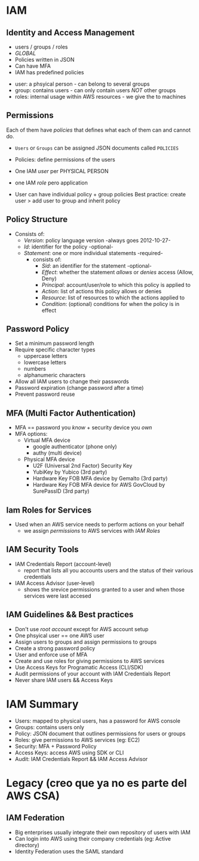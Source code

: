 # IAM

## Identity and Access Management
* users / groups / roles
* _GLOBAL_
* Policies written in JSON
* Can have MFA
* IAM has predefined policies


- user: a phsyical person - can belong to several groups
- group: contains users - can only contain users _NOT_ other groups
- roles: internal usage within AWS resources - we give the to machines

## Permissions
Each of them have _policies_ that defines what each of them can and cannot do.

- `Users` or `Groups` can be assigned JSON documents called `POLICIES`
- Policies: define permissions of the users
- One IAM _user_ per PHYSICAL PERSON
- one IAM _role_ pero application

- User can have individual policy + group policies
  Best practice: create user > add user to group and inherit policy

## Policy Structure
- Consists of:
  - _Version_: policy language version -always goes 2012-10-27-
  - _Id_: identifier for the policy -optional-
  - _Statement_: one or more individual statements -required-
    - consists of:
      - _Sid_: an identifier for the statement -optional-
      - _Effect_: whether the statement *allows* or *denies* access (Allow, Deny)
      - _Principal_: account/user/role to which this policy is applied to
      - _Action_: list of actions this policy allows or denies
      - _Resource_: list of resources to which the actions applied to
      - _Condition_: (optional) conditions for when the policy is in effect

## Password Policy
- Set a minimum password length
- Require specific character types
  - uppercase letters
  - lowercase letters
  - numbers
  - alphanumeric characters
- Allow all IAM users to change their passwords
- Password expiration (change password after a time)
- Prevent password reuse

## MFA (Multi Factor Authentication)
- MFA == password you _know_ + security device you _own_
- MFA options:
  - Virtual MFA device
    - google authenticator (phone only)
    - authy (multi device)
  - Physical MFA device
    - U2F (Universal 2nd Factor) Security Key
    - YubiKey by Yubico (3rd party)
    - Hardware Key FOB MFA device by Gemalto (3rd party)
    - Hardware Key FOB MFA device for AWS GovCloud by SurePassID (3rd party)

## Iam Roles for Services
- Used when an AWS service needs to perform actions on your behalf
  - we assign *permissions* to AWS services with *IAM Roles*

## IAM Security Tools
- IAM Credentials Report (account-level)
  - report that lists all you accounts users and the status of their various credentials
- IAM Access Advisor (user-level)
  - shows the srevice permissions granted to a user and when those services were last accesed

## IAM Guidelines && Best practices
* Don't use *root account* except for AWS account setup
* One phsyical user == one AWS user
* Assign users to groups and assign permissions to groups
* Create a strong password policy
* User and enforce use of MFA
* Create and use roles for giving permissions to AWS services
* Use Access Keys for Programatic Access (CLI/SDK)
* Audit permissions of your account with IAM Credentials Report
* Never share IAM users && Access Keys

# IAM Summary
- Users: mapped to physical users, has a password for AWS console
- Groups: contains users only
- Policy: JSON document that outlines permissions for users or groups
- Roles: give permissions to AWS services (eg: EC2)
- Security: MFA + Password Policy
- Access Keys: access AWS using SDK or CLI
- Audit: IAM Credentials Report && IAM Access Advisor


# Legacy (creo que ya no es parte del AWS CSA)
## IAM Federation
* Big enterprises usually integrate their own repository of users with IAM
* Can login into AWS using their company credentials (eg: Active directory)
* Identity Federation uses the SAML standard

